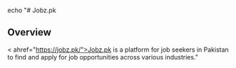 echo "# Jobz.pk

## Overview
< ahref="https://jobz.pk/">Jobz.pk</a> is a platform for job seekers in Pakistan to find and apply for job opportunities across various industries."
